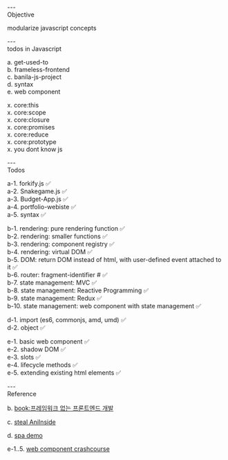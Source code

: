 ---\
Objective

modularize javascript concepts


---\
todos in Javascript


a. get-used-to\
b. frameless-frontend\
c. banila-js-project\
d. syntax\
e. web component


x. core:this\
x. core:scope\
x. core:closure\
x. core:promises\
x. core:reduce\
x. core:prototype\
x. you dont know js


---\
Todos


a-1. forkify.js :white_check_mark:\
a-2. Snakegame.js :white_check_mark:\
a-3. Budget-App.js :white_check_mark:\
a-4. portfolio-webiste :white_check_mark:\
a-5. syntax :white_check_mark:


b-1. rendering: pure rendering function :white_check_mark:\
b-2. rendering: smaller functions :white_check_mark:\
b-3. rendering: component registry :white_check_mark:\
b-4. rendering: virtual DOM :white_check_mark:\
b-5. DOM: return DOM instead of html, with user-defined event attached to it :white_check_mark:\
b-6. router: fragment-identifier # :white_check_mark:\
b-7. state management: MVC :white_check_mark:\
b-8. state management: Reactive Programming :white_check_mark:\
b-9. state management: Redux :white_check_mark:\
b-10. state management: web component with state management :white_check_mark:

d-1. import (es6, commonjs, amd, umd) :white_check_mark:\
d-2. object :white_check_mark:


e-1. basic web component :white_check_mark:\
e-2. shadow DOM :white_check_mark:\
e-3. slots :white_check_mark:\
e-4. lifecycle methods :white_check_mark:\
e-5. extending existing html elements :white_check_mark:


---\
Reference


b. [book:프레임워크 없는 프론트엔드 개발](https://github.com/Apress/frameworkless-front-end-development)

c. [steal AniInside](https://github.com/DeAcct/AniInside/blob/main/src/utility/interaction.js)

d. [spa demo](https://github.com/wnsguddl789/spa)

e-1..5. [web component crashcourse](https://www.youtube.com/watch?v=2I7uX8m0Ta0&ab_channel=WebDevSimplified)
